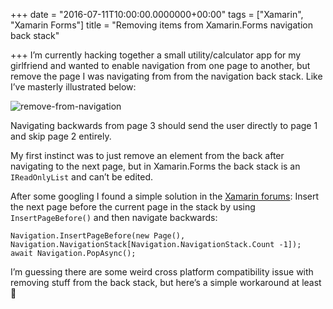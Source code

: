 +++
date = "2016-07-11T10:00:00.0000000+00:00"
tags = ["Xamarin", "Xamarin Forms"]
title = "Removing items from Xamarin.Forms navigation back stack"

+++
I’m currently hacking together a small utility/calculator app for my girlfriend and wanted to enable navigation from one page to another, but remove the page I was navigating from from the navigation back stack. Like I’ve masterly illustrated below:

![remove-from-navigation](/uploads/remove-from-navigation.png)

Navigating backwards from page 3 should send the user directly to page 1 and skip page 2 entirely.

My first instinct was to just remove an element from the back after navigating to the next page, but in Xamarin.Forms the back stack is an `IReadOnlyList` and can’t be edited.

After some googling I found a simple solution in the [Xamarin forums](https://forums.xamarin.com/discussion/comment/125273/#Comment_125273): Insert the next page before the current page in the stack by using `InsertPageBefore()` and then navigate backwards:

```
Navigation.InsertPageBefore(new Page(), Navigation.NavigationStack[Navigation.NavigationStack.Count -1]);
await Navigation.PopAsync();
```

I’m guessing there are some weird cross platform compatibility issue with removing stuff from the back stack, but here’s a simple workaround at least 🙂